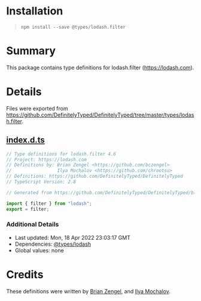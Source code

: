 # Installation
> `npm install --save @types/lodash.filter`

# Summary
This package contains type definitions for lodash.filter (https://lodash.com).

# Details
Files were exported from https://github.com/DefinitelyTyped/DefinitelyTyped/tree/master/types/lodash.filter.
## [index.d.ts](https://github.com/DefinitelyTyped/DefinitelyTyped/tree/master/types/lodash.filter/index.d.ts)
````ts
// Type definitions for lodash.filter 4.6
// Project: https://lodash.com
// Definitions by: Brian Zengel <https://github.com/bczengel>
//                 Ilya Mochalov <https://github.com/chrootsu>
// Definitions: https://github.com/DefinitelyTyped/DefinitelyTyped
// TypeScript Version: 2.8

// Generated from https://github.com/DefinitelyTyped/DefinitelyTyped/blob/master/types/lodash/scripts/generate-modules.ts

import { filter } from "lodash";
export = filter;

````

### Additional Details
 * Last updated: Mon, 18 Apr 2022 23:03:17 GMT
 * Dependencies: [@types/lodash](https://npmjs.com/package/@types/lodash)
 * Global values: none

# Credits
These definitions were written by [Brian Zengel](https://github.com/bczengel), and [Ilya Mochalov](https://github.com/chrootsu).

